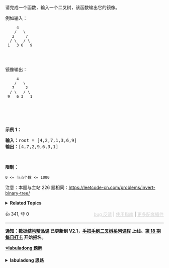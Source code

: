 <p>请完成一个函数，输入一个二叉树，该函数输出它的镜像。</p>

<p>例如输入：</p>

<p><code>&nbsp; &nbsp; &nbsp;4<br> &nbsp; &nbsp;/ &nbsp; \<br> &nbsp; 2 &nbsp; &nbsp; 7<br> &nbsp;/ \ &nbsp; / \<br> 1 &nbsp; 3 6 &nbsp; 9</br></br></br></br></code><br> 镜像输出：</br></p>

<p><code>&nbsp; &nbsp; &nbsp;4<br> &nbsp; &nbsp;/ &nbsp; \<br> &nbsp; 7 &nbsp; &nbsp; 2<br> &nbsp;/ \ &nbsp; / \<br> 9 &nbsp; 6 3&nbsp; &nbsp;1</br></br></br></br></code></p>

<p>&nbsp;</p>

<p><strong>示例 1：</strong></p>

<pre><strong>输入：</strong>root = [4,2,7,1,3,6,9]
<strong>输出：</strong>[4,7,2,9,6,3,1]
</pre>

<p>&nbsp;</p>

<p><strong>限制：</strong></p>

<p><code>0 &lt;= 节点个数 &lt;= 1000</code></p>

<p>注意：本题与主站 226 题相同：<a href="https://leetcode-cn.com/problems/invert-binary-tree/">https://leetcode-cn.com/problems/invert-binary-tree/</a></p>

<details><summary><strong>Related Topics</strong></summary>树 | 深度优先搜索 | 广度优先搜索 | 二叉树</details><br>

<div>👍 341, 👎 0<span style='float: right;'><span style='color: gray;'><a href='https://github.com/labuladong/fucking-algorithm/discussions/939' target='_blank' style='color: lightgray;text-decoration: underline;'>bug 反馈</a> | <a href='https://labuladong.gitee.io/article/fname.html?fname=jb插件简介' target='_blank' style='color: lightgray;text-decoration: underline;'>使用指南</a> | <a href='https://labuladong.github.io/algo/images/others/%E5%85%A8%E5%AE%B6%E6%A1%B6.jpg' target='_blank' style='color: lightgray;text-decoration: underline;'>更多配套插件</a></span></span></div>

<div id="labuladong"><hr>

**通知：[数据结构精品课](https://aep.h5.xeknow.com/s/1XJHEO) 已更新到 V2.1，[手把手刷二叉树系列课程](https://aep.xet.tech/s/3YGcq3) 上线。[第 18 期每日打卡](https://aep.xet.tech/s/2PLO1n) 开始报名。**



<p><strong><a href="https://labuladong.github.io/article/slug.html?slug=er-cha-shu-de-jing-xiang-lcof" target="_blank">⭐️labuladong 题解</a></strong></p>
<details><summary><strong>labuladong 思路</strong></summary>

## 基本思路

这道题和 [226. 翻转二叉树](/problems/invert-binary-tree) 相同。

> 本文有视频版：[二叉树/递归的框架思维（纲领篇）](https://www.bilibili.com/video/BV1nG411x77H)

前文 [手把手刷二叉树总结篇](https://labuladong.github.io/article/fname.html?fname=二叉树总结) 说过二叉树的递归分为「遍历」和「分解问题」两种思维模式，这道题可以同时使用两种思维模式。

如何翻转二叉树？其实就是把二叉树上的每个节点的左右子节点都交换一下，我同时给出两种思维模式下的解法供你对比。

**详细题解：[东哥带你刷二叉树（思路篇）](https://labuladong.github.io/article/fname.html?fname=二叉树系列1)**

**标签：[二叉树](https://mp.weixin.qq.com/mp/appmsgalbum?__biz=MzAxODQxMDM0Mw==&action=getalbum&album_id=2121994699837177859)，[数据结构](https://mp.weixin.qq.com/mp/appmsgalbum?__biz=MzAxODQxMDM0Mw==&action=getalbum&album_id=1318892385270808576)**

## 解法代码

<div class="tab-panel"><div class="tab-nav">
<button data-tab-item="cpp" class="tab-nav-button btn " data-tab-group="default" onclick="switchTab(this)">cpp🤖</button>

<button data-tab-item="python" class="tab-nav-button btn " data-tab-group="default" onclick="switchTab(this)">python🤖</button>

<button data-tab-item="java" class="tab-nav-button btn active" data-tab-group="default" onclick="switchTab(this)">java🟢</button>

<button data-tab-item="go" class="tab-nav-button btn " data-tab-group="default" onclick="switchTab(this)">go🤖</button>

<button data-tab-item="javascript" class="tab-nav-button btn " data-tab-group="default" onclick="switchTab(this)">javascript🤖</button>
</div><div class="tab-content">
<div data-tab-item="cpp" class="tab-item " data-tab-group="default"><div class="highlight">

```cpp
// 注意：cpp 代码由 chatGPT🤖 根据我的 java 代码翻译，旨在帮助不同背景的读者理解算法逻辑。
// 本代码还未经过力扣测试，仅供参考，如有疑惑，可以参照我写的 java 代码对比查看。

// 「遍历」的思路
class Solution {
public:
    // 二叉树遍历函数
    void traverse(TreeNode* root) {
        if (root == nullptr) {
            return;
        }

        /**** 前序位置 ****/
        // 每一个节点需要做的事就是交换它的左右子节点
        TreeNode* tmp = root->left;
        root->left = root->right;
        root->right = tmp;

        // 遍历框架，去遍历左右子树的节点
        traverse(root->left);
        traverse(root->right);
    }

    // 主函数
    TreeNode* invertTree(TreeNode* root) {
        // 遍历二叉树，交换每个节点的子节点
        traverse(root);
        return root;
    }
};

// 「分解问题」的思路
class Solution2 {
public:
    // 定义：将以 root 为根的这棵二叉树翻转，返回翻转后的二叉树的根节点
    TreeNode* invertTree(TreeNode* root) {
        if (root == nullptr) {
            return nullptr;
        }
        // 利用函数定义，先翻转左右子树
        TreeNode* left = invertTree(root->left);
        TreeNode* right = invertTree(root->right);

        // 然后交换左右子节点
        root->left = right;
        root->right = left;

        // 和定义逻辑自恰：以 root 为根的这棵二叉树已经被翻转，返回 root
        return root;
    }
};
```

</div></div>

<div data-tab-item="python" class="tab-item " data-tab-group="default"><div class="highlight">

```python
# 注意：python 代码由 chatGPT🤖 根据我的 java 代码翻译，旨在帮助不同背景的读者理解算法逻辑。
# 本代码还未经过力扣测试，仅供参考，如有疑惑，可以参照我写的 java 代码对比查看。

# 「遍历」的思路
class Solution:
    # 主函数
    def invertTree(self, root: TreeNode) -> TreeNode:
        # 遍历二叉树，交换每个节点的子节点
        self.traverse(root)
        return root

    # 二叉树遍历函数
    def traverse(self, root: TreeNode) -> None:
        if root is None:
            return

        # 前序位置
        # 每一个节点需要做的事就是交换它的左右子节点
        tmp = root.left
        root.left = root.right
        root.right = tmp

        # 遍历框架，去遍历左右子树的节点
        self.traverse(root.left)
        self.traverse(root.right)


# 「分解问题」的思路
class Solution2:
    # 定义：将以 root 为根的这棵二叉树翻转，返回翻转后的二叉树的根节点
    def invertTree(self, root: TreeNode) -> TreeNode:
        if root is None:
            return None

        # 利用函数定义，先翻转左右子树
        left = self.invertTree(root.left)
        right = self.invertTree(root.right)

        # 然后交换左右子节点
        root.left = right
        root.right = left

        # 和定义逻辑自恰：以 root 为根的这棵二叉树已经被翻转，返回 root
        return root
```

</div></div>

<div data-tab-item="java" class="tab-item active" data-tab-group="default"><div class="highlight">

```java
// 「遍历」的思路
class Solution {
    // 主函数
    public TreeNode invertTree(TreeNode root) {
        // 遍历二叉树，交换每个节点的子节点
        traverse(root);
        return root;
    }

    // 二叉树遍历函数
    void traverse(TreeNode root) {
        if (root == null) {
            return;
        }

        /**** 前序位置 ****/
        // 每一个节点需要做的事就是交换它的左右子节点
        TreeNode tmp = root.left;
        root.left = root.right;
        root.right = tmp;

        // 遍历框架，去遍历左右子树的节点
        traverse(root.left);
        traverse(root.right);
    }
}

// 「分解问题」的思路
class Solution2 {
    // 定义：将以 root 为根的这棵二叉树翻转，返回翻转后的二叉树的根节点
    TreeNode invertTree(TreeNode root) {
        if (root == null) {
            return null;
        }
        // 利用函数定义，先翻转左右子树
        TreeNode left = invertTree(root.left);
        TreeNode right = invertTree(root.right);

        // 然后交换左右子节点
        root.left = right;
        root.right = left;

        // 和定义逻辑自恰：以 root 为根的这棵二叉树已经被翻转，返回 root
        return root;
    }
}
```

</div></div>

<div data-tab-item="go" class="tab-item " data-tab-group="default"><div class="highlight">

```go
// 注意：go 代码由 chatGPT🤖 根据我的 java 代码翻译，旨在帮助不同背景的读者理解算法逻辑。
// 本代码还未经过力扣测试，仅供参考，如有疑惑，可以参照我写的 java 代码对比查看。

/**
 * Definition for a binary tree node.
 * type TreeNode struct {
 *     Val int
 *     Left *TreeNode
 *     Right *TreeNode
 * }
 */

//「遍历」的思路
func invertTree(root *TreeNode) *TreeNode {
    // 遍历二叉树，交换每个节点的子节点
    traverse(root)
    return root
}

// 二叉树遍历函数
func traverse(root *TreeNode) {
    if root == nil {
        return
    }
    //每一个节点需要做的事就是交换它的左右子节点
    tmp := root.Left
    root.Left = root.Right
    root.Right = tmp

    // 遍历框架，去遍历左右子树的节点
    traverse(root.Left)
    traverse(root.Right)
}

//「分解问题」的思路
func invertTree(root *TreeNode) *TreeNode {
    if root == nil {
        return nil
    }
    // 利用函数定义，先翻转左右子树
    left := invertTree(root.Left)
    right := invertTree(root.Right)

    // 然后交换左右子节点
    root.Left = right
    root.Right = left

    // 和定义逻辑自恰：以 root 为根的这棵二叉树已经被翻转，返回 root
    return root
}
```

</div></div>

<div data-tab-item="javascript" class="tab-item " data-tab-group="default"><div class="highlight">

```javascript
// 注意：javascript 代码由 chatGPT🤖 根据我的 java 代码翻译，旨在帮助不同背景的读者理解算法逻辑。
// 本代码还未经过力扣测试，仅供参考，如有疑惑，可以参照我写的 java 代码对比查看。

// 「遍历」的思路
var Solution = function() {};

// 主函数
Solution.prototype.invertTree = function(root) {
    // 遍历二叉树，交换每个节点的子节点
    this.traverse(root);
    return root;
};

// 二叉树遍历函数
Solution.prototype.traverse = function(root) {
    if (root == null) {
        return;
    }

    /**** 前序位置 ****/
    // 每一个节点需要做的事就是交换它的左右子节点
    var tmp = root.left;
    root.left = root.right;
    root.right = tmp;

    // 遍历框架，去遍历左右子树的节点
    this.traverse(root.left);
    this.traverse(root.right);
};

// 「分解问题」的思路
var Solution2 = function() {};

// 定义：将以 root 为根的这棵二叉树翻转，返回翻转后的二叉树的根节点
Solution2.prototype.invertTree = function(root) {
    if (root == null) {
        return null;
    }
    // 利用函数定义，先翻转左右子树
    var left = this.invertTree(root.left);
    var right = this.invertTree(root.right);

    // 然后交换左右子节点
    root.left = right;
    root.right = left;

    // 和定义逻辑自恰：以 root 为根的这棵二叉树已经被翻转，返回 root
    return root;
};
```

</div></div>
</div></div>

**类似题目**：
  - [114. 二叉树展开为链表 🟠](/problems/flatten-binary-tree-to-linked-list)
  - [116. 填充每个节点的下一个右侧节点指针 🟠](/problems/populating-next-right-pointers-in-each-node)
  - [剑指 Offer 27. 二叉树的镜像 🟢](/problems/er-cha-shu-de-jing-xiang-lcof)

</details>
</div>



